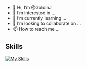 
- 👋 Hi, I’m @GoldinJ
- 👀 I’m interested in ...
- 🌱 I’m currently learning ...
- 💞️ I’m looking to collaborate on ...
- 📫 How to reach me ...

## Skills


[![My Skills](https://skillicons.dev/icons?i=python,c,java,git,github,linux,arduino&perline=4)](https://skillicons.dev)

<!---
GoldinJ/GoldinJ is a ✨ special ✨ repository because its `README.md` (this file) appears on your GitHub profile.
You can click the Preview link to take a look at your changes.
--->
